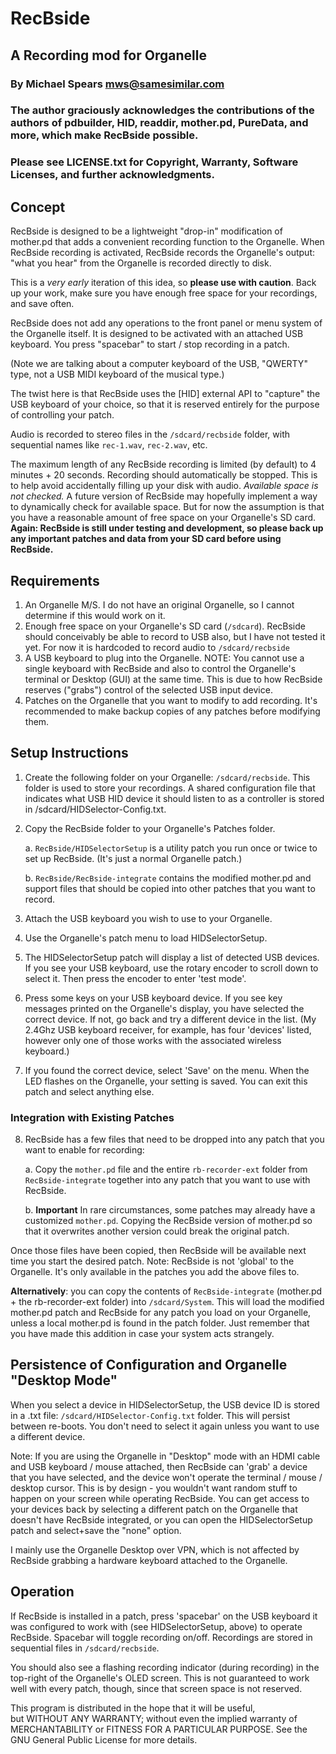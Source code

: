 # RecBside
## A Recording mod for Organelle
### By Michael Spears <mws@samesimilar.com>
### The author graciously acknowledges the contributions of the authors of pdbuilder, HID, readdir, mother.pd, PureData, and more, which make RecBside possible.
### Please see LICENSE.txt for Copyright, Warranty, Software Licenses, and further acknowledgments.


## Concept
RecBside is designed to be a lightweight "drop-in" modification of mother.pd that adds a convenient recording function to the Organelle. When RecBside recording is activated, RecBside records the Organelle's output: "what you hear" from the Organelle is recorded directly to disk. 

This is a *very early* iteration of this idea, so **please use with caution**. Back up your work, make sure you have enough free space for your recordings, and save often. 

RecBside does not add any operations to the front panel or menu system of the Organelle itself. It is designed to be activated with an attached USB keyboard. You press "spacebar" to start / stop recording in a patch.
 
(Note we are talking about a computer keyboard of the USB, "QWERTY" type, not a USB MIDI keyboard of the musical type.)

The twist here is that RecBside uses the [HID] external API to "capture" the USB keyboard of your choice, so that it is reserved entirely for the purpose of controlling your patch. 

Audio is recorded to stereo files in the `/sdcard/recbside` folder, with sequential names like `rec-1.wav`, `rec-2.wav`, etc.

The maximum length of any RecBside recording is limited (by default) to 4 minutes + 20 seconds. Recording should automatically be stopped. This is to help avoid accidentally filling up your disk with audio. *Available space is not checked.* A future version of RecBside may hopefully implement a way to dynamically check for available space. But for now the assumption is that you have a reasonable amount of free space on your Organelle's SD card. **Again: RecBside is still under testing and development, so please back up any important patches and data from your SD card before using RecBside.**

## Requirements

1. An Organelle M/S. I do not have an original Organelle, so I cannot determine if this would work on it.
2. Enough free space on your Organelle's SD card (`/sdcard`). RecBside should conceivably be able to record to USB also, but I have not tested it yet. For now it is hardcoded to record audio to `/sdcard/recbside`
3. A USB keyboard to plug into the Organelle. NOTE: You cannot use a single keyboard with RecBside and also to control the Organelle's terminal or Desktop (GUI) at the same time. This is due to how RecBside reserves ("grabs") control of the selected USB input device.
4. Patches on the Organelle that you want to modify to add recording. It's recommended to make backup copies of any patches before modifying them.

## Setup Instructions
1. Create the following folder on your Organelle: `/sdcard/recbside`. This folder is used to store your recordings. A shared configuration file that indicates what USB HID device it should listen to as a controller
is stored in /sdcard/HIDSelector-Config.txt.

2. Copy the RecBside folder to your Organelle's Patches folder. 
	
	a. `RecBside/HIDSelectorSetup` is a utility patch you run once or twice to set up RecBside. (It's just a normal Organelle patch.)
	
	b. `RecBside/RecBside-integrate` contains the modified mother.pd and support files that should be copied into other patches that you want to record. 
	
3. Attach the USB keyboard you wish to use to your Organelle.
4. Use the Organelle's patch menu to load HIDSelectorSetup.
5. The HIDSelectorSetup patch will display a list of detected USB devices. If you see your USB keyboard, use the rotary encoder to scroll down to select it. Then press the encoder to enter 'test mode'. 
6. Press some keys on your USB keyboard device. If you see key messages printed on the Organelle's display, you have selected the correct device. If not, go back and try a different device in the list. (My 2.4Ghz USB keyboard receiver, for example, has four 'devices' listed, however only one of those works with the associated wireless keyboard.)
7. If you found the correct device, select 'Save' on the menu. When the LED flashes on the Organelle, your setting is saved. You can exit this patch and select anything else.

### Integration with Existing Patches

8. RecBside has a few files that need to be dropped into any patch that you want to enable for recording:

	a. Copy the `mother.pd` file and the entire `rb-recorder-ext` folder from `RecBside-integrate` together into any patch that you want to use with RecBside. 
	
	b. **Important** In rare circumstances, some patches may already have a customized `mother.pd`. Copying the RecBside version of mother.pd so that it overwrites another version could break the original patch.
	
Once those files have been copied, then RecBside will be available next time you start the desired patch. Note: RecBside is not 'global' to the Organelle. It's only available in the patches you add the above files to.

**Alternatively**: you can copy the contents of `RecBside-integrate` (mother.pd + the rb-recorder-ext folder) into `/sdcard/System`. This will load the modified mother.pd patch and RecBside for any patch you load on your Organelle, unless a local mother.pd is found in the patch folder. Just remember that you have made this addition in case your system acts strangely.

## Persistence of Configuration and Organelle "Desktop Mode"

When you select a device in HIDSelectorSetup, the USB device ID is stored in a .txt file: `/sdcard/HIDSelector-Config.txt` folder. This will persist between re-boots. You don't need to select it again unless you want to use a different device.

Note: If you are using the Organelle in "Desktop" mode with an HDMI cable and USB keyboard / mouse attached, then RecBside can 'grab' a device that you have selected, and the device won't operate the terminal / mouse / desktop cursor. This is by design - you wouldn't want random stuff to happen on your screen while operating RecBside. You can get access to your devices back by selecting a different patch on the Organelle that doesn't have RecBside integrated, or you can open the HIDSelectorSetup patch and select+save the "none" option.

I mainly use the Organelle Desktop over VPN, which is not affected by RecBside grabbing a hardware keyboard attached to the Organelle.

## Operation

If RecBside is installed in a patch, press 'spacebar' on the USB keyboard it was configured to work with (see HIDSelectorSetup, above) to operate RecBside. Spacebar will toggle recording on/off. Recordings are stored in sequential files in `/sdcard/recbside`. 

You should also see a flashing recording indicator (during recording) in the top-right of the Organelle's OLED screen. This is not guaranteed to work well with every patch, though, since that screen space is not reserved.


This program is distributed in the hope that it will be useful,   
but WITHOUT ANY WARRANTY; without even the implied warranty of    
MERCHANTABILITY or FITNESS FOR A PARTICULAR PURPOSE.  See the     
GNU General Public License for more details. 
